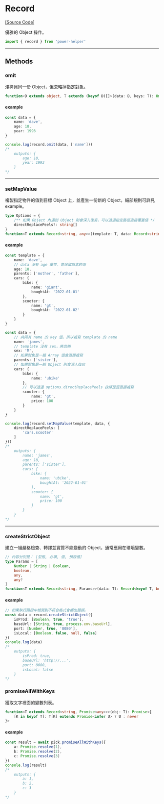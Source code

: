# Record

[[Source Code]](https://github.com/KHC-ZhiHao/PowerHelper/blob/master/lib/utils/record.ts)

優雅的 Object 操作。

```ts
import { record } from 'power-helper'
```

---

## Methods

### omit

淺拷貝同一份 Object，但忽略掉指定對象。

```ts
function<D extends object, T extends (keyof D)[]>(data: D, keys: T): Omit<D, T[0]>
```

#### example

```ts
const data = {
    name: 'dave',
    age: 18,
    year: 1993
}

console.log(record.omit(data, ['name']))
/*
    outputs: {
        age: 18,
        year: 1993
    }
*/
```

---

### setMapValue

複製指定物件的值到目標 Object 上，並產生一份新的 Object，細部規則可詳見 example。

```ts
type Options = {
    /** 如果 Object 內遇到 Object 則會深入復寫，可以透過指定路徑直接覆蓋値 */
    directReplacePeels?: string[]
}
function<T extends Record<string, any>>(template: T, data: Record<string, any>, optnios?: Options): T
```

#### example

```ts
const template = {
    name: 'dave',
    // data 沒有 age 屬性，會保留原本的值
    age: 18,
    parents: ['mother', 'father'],
    cars: {
        bike: {
            name: 'giant',
            boughtAt: '2022-01-01'
        },
        scooter: {
            name: 'gt',
            boughtAt: '2022-01-02'
        }
    }
}

const data = {
    // 共同有 name 的 key 值，所以複寫 template 的 name
    name: 'james',
    // template 沒有 sex，將忽略
    sex: 'M',
    // 如果對象是一組 Array 值會直接複寫
    parents: ['sister'],
    // 如果對象是一組 Object 則會深入復寫
    cars: {
        bike: {
            name: 'ubike'
        },
        // 可以透過 options.directReplacePeels 抉擇是否直接複寫
        scooter: {
            name: 'gt',
            price: 100
        }
    }
}

console.log(record.setMapValue(template, data, {
    directReplacePeels: [
        'cars.scooter'
    ]
}))
/*
    outputs: {
        name: 'james',
        age: 18,
        parents: ['sister'],
        cars: {
            bike: {
                name: 'ubike',
                boughtAt: '2022-01-01'
            },
            scooter: {
                name: 'gt',
                price: 100
            }
        }
    }
*/
```

---

### createStrictObject

建立一組嚴格檢查、轉譯並實質不能變動的 Object，通常應用在環境變數。

```ts
// 內容分別是： [型態, 必填, 值, 預設值]
type Params = [
    Number | String | Boolean,
    boolean,
    any,
    any?
]
function<T extends Record<string, Params>>(data: T): Record<keyof T, boolean | string | number>
```

#### example

```ts
// 如果執行階段中檢測到不符合格式會擲出錯誤。
const data = record.createStrictObject({
    isProd: [Boolean, true, 'true'],
    baseUrl: [String, true, process.env.baseUrl],
    port: [Number, true, '8080'],
    isLocal: [Boolean, false, null, false]
})
console.log(data)
/*
    outputs: {
        isProd: true,
        baseUrl: 'http://...',
        port: 8080,
        isLocal: false
    }
*/
```

### promiseAllWithKeys

獲取文字裡面的變數列表。

```ts
function<T extends Record<string, Promise<any>>>(obj: T): Promise<{
    [K in keyof T]: T[K] extends Promise<infer U> ? U : never
}>
```

#### example

```ts
const result = await pick.promiseAllWithKeys({
    a: Promise.resolve(1),
    b: Promise.resolve(2),
    c: Promise.resolve(3)
})
console.log(result)
/*
    outputs: {
        a: 1,
        b: 2,
        c: 3
    }
*/
```
